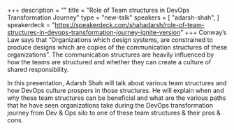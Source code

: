+++
description = ""
title = "Role of Team structures in DevOps Transformation Journey"
type = "new-talk"
speakers = [
        "adarsh-shah",
]
speakerdeck = "https://speakerdeck.com/shahadarsh/role-of-team-structures-in-devops-transformation-journey-ignite-version"
+++
Conway’s Law says that “Organizations which design systems, are constrained to produce designs which are copies of the communication structures of these organizations”. The communication structures are heavily influenced by how the teams are structured and whether they can create a culture of shared responsibility.

In this presentation, Adarsh Shah will talk about various team structures and how DevOps culture prospers in those structures. He will explain when and why these team structures can be beneficial and what are the various paths that he have seen organizations take during the DevOps transformation journey from Dev & Ops silo to one of these team structures & their pros & cons.